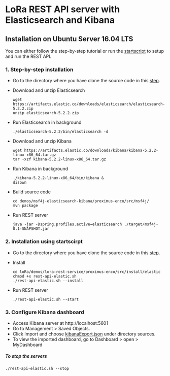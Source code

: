 # LoRa REST API server with Elasticsearch and Kibana

## Installation on Ubuntu Server 16.04 LTS
 You can either follow the step-by-step tutorial or run the [startscript](#startscript) to setup and run the REST API.

### 1. Step-by-step installation

* Go to the directory where you have clone the source code in this [step](../INSTALL.md#step2).

* Download and unzip Elasticsearch  
		
    ```shell
    wget https://artifacts.elastic.co/downloads/elasticsearch/elasticsearch-5.2.2.zip
    unzip elasticsearch-5.2.2.zip
    
    ```
* Run Elasticsearch in background

	```shell
	./elasticsearch-5.2.2/bin/elasticsearch -d
	```
* Download and unzip Kibana

	```shell
	wget https://artifacts.elastic.co/downloads/kibana/kibana-5.2.2-linux-x86_64.tar.gz
	tar -xzf kibana-5.2.2-linux-x86_64.tar.gz
	```
* Run Kibana in background

	```shell
	./kibana-5.2.2-linux-x86_64/bin/kibana &
	disown
	```
	
* Build source code

	```shell
	cd demos/msf4j-elasticsearch-kibana/proximus-enco/src/msf4j/
	mvn package
	```
	
* Run REST server

	```shell
	java -jar -Dspring.profiles.active=elasticsearch ./target/msf4j-0.1-SNAPSHOT.jar
	```
	
### <a name="startscript"></a> 2. Installation using startscirpt

* Go to the directory where you have clone the source code in this [step](../INSTALL.md#step2).

* Install

	```shell
	cd loRa/demos/lora-rest-service/proximus-enco/src/install/elastic
	chmod +x rest-api-elastic.sh
	./rest-api-elastic.sh --install
	```
* Run REST server

	```shell
	./rest-api-elastic.sh --start
	```

### 3. Configure Kibana dashboard

* Access Kibana server at http://localhost:5601
* Go to Management > Saved Objects.
* Click Import and choose [kibanaExport.json](kibana/kibana-export.json) under directory sources.
* To view the imported dashboard, go to Dashboard > open > MyDashboard


##### To stop the servers

```shell
./rest-api-elastic.sh --stop
```